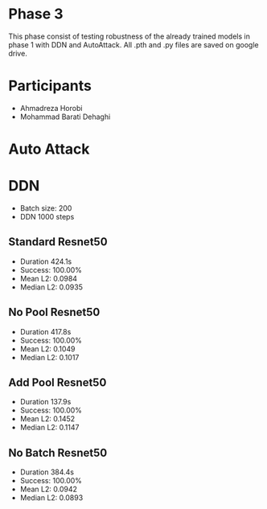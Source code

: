 # Phase 3 
This phase consist of testing robustness of the already trained models in phase 1 with DDN and AutoAttack.
All .pth and .py files are saved on google drive.

# Participants
- Ahmadreza Horobi
- Mohammad Barati Dehaghi

# Auto Attack


# DDN 
- Batch size: 200
- DDN 1000 steps
## Standard Resnet50
- Duration 424.1s 
- Success: 100.00% 
- Mean L2: 0.0984 
- Median L2: 0.0935
## No Pool Resnet50
- Duration 417.8s 
- Success: 100.00% 
- Mean L2: 0.1049 
- Median L2: 0.1017
## Add Pool Resnet50
- Duration 137.9s 
- Success: 100.00% 
- Mean L2: 0.1452 
- Median L2: 0.1147
## No Batch Resnet50
- Duration 384.4s 
- Success: 100.00% 
- Mean L2: 0.0942 
- Median L2: 0.0893
